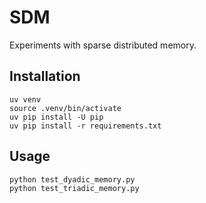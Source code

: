 # SDM

Experiments with sparse distributed memory.

## Installation

```shell
uv venv
source .venv/bin/activate
uv pip install -U pip
uv pip install -r requirements.txt
```

## Usage

```shell
python test_dyadic_memory.py
python test_triadic_memory.py
```
